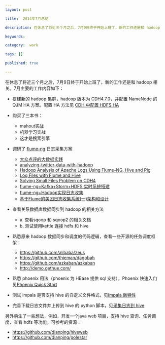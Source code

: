 ```yaml
---
layout: post

title:  2014年7月总结

description: 在休息了将近三个月之后，7月9日终于开始上班了，新的工作还是和 hadoop 相关。

keywords:  

category:  work

tags: []

published: true

---
```


在休息了将近三个月之后，7月9日终于开始上班了，新的工作还是和 hadoop 相关。7月主要的工作内容如下：

- 搭建新的 hadoop 集群，hadoop 版本为 CDH4.7.0，并配置 NameNode 的 QJM HA 方案。配置 HA 方法见 [CDH 中配置 HDFS HA](/2014/07/18/install-hdfs-ha-in-cdh/)
- 购买了三本书：
	- mahout实战
	- 机器学习实战
	- 这才是搜索引擎
- 调研了 [flume-ng]() 日志采集方案
	- [大众点评的大数据实践](http://www.csdn.net/article/2013-12-18/2817838-big-data-practice-in-dianping)
	- [analyzing-twitter-data-with-hadoop](http://blog.cloudera.com/blog/2012/09/analyzing-twitter-data-with-hadoop/)
	- [Hadoop Analysis of Apache Logs Using Flume-NG, Hive and Pig](http://cuddletech.com/?p=795)
	- [Log Files with Flume and Hive](http://www.lopakalogic.com/articles/hadoop-articles/log-files-flume-hive/)
	- [Solving Small Files Problem on CDH4](https://sskaje.me/2013/12/solving-small-files-problem-cdh4/#.U8I48Y2SywI)
	- [flume-ng+Kafka+Storm+HDFS 实时系统搭建](http://blog.csdn.net/weijonathan/article/details/18301321)
	- [flume-ng+Hadoop实现日志收集](http://gdcsy.blog.163.com/blog/static/127343609201452532339253/)
	- [基于Flume的美团日志收集系统(一)架构和设计](http://tech.meituan.com/mt-log-system-arch.html)

- 查看关系数据库数据同步到 hadoop 的相关方法
   	- a. 查看sqoop 和 sqoop2 的相关文档
  	- b. 测试使用kettle 连接 hdfs 和 hive
- 熟悉原来 hadoop 数据同步和调度的代码逻辑，查看一些开源的任务调度框架：
	- <https://github.com/alibaba/zeus>
	- <https://github.com/thieman/dagobah>
	- <https://github.com/azkaban/azkaban>
	- <http://demo.gethue.com/>
- 熟悉 phoenix 用法（phoenix 为 HBase 提供 sql 支持），Phoenix 快速入门见[Phoenix Quick Start](/2014/07/28/phoenix-quick-start/)
- 测试 impala 是否支持 hive 的自定义文件格式，见[Impala 新特性](/2014/07/29/new-features-in-impala/)
- 完善下载日志文件并上传到 hive 的 python 脚本，见[采集日志到 hive](/2014/07/25/collect-log-to-hive/)

另外萌生了一些想法，例如，开发一个java web 项目，支持 hive 查询、任务调度、查看 hdfs 等功能。可参考的资源：

- <https://github.com/dianping/hiveweb>
- <https://github.com/dianping/polestar>
